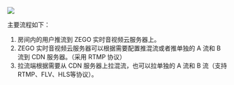 ![](https://doc-media.zego.im/sdk-doc/Pics/Common/ZegoExpressEngine/Mixed_flow.png)

主要流程如下：
1. 房间内的用户推流到 ZEGO 实时音视频云服务器上。
2. ZEGO 实时音视频云服务器可以根据需要配置推混流或者推单独的 A 流和 B 流到 CDN 服务器。（采用 RTMP 协议）
3. 拉流端根据需要从 CDN 服务器上拉混流，也可以拉单独的 A 流和 B 流（支持RTMP、FLV、HLS等协议）。

